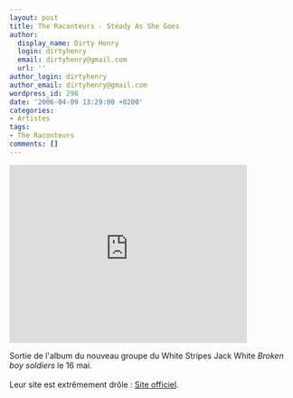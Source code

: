 ```yaml
---
layout: post
title: The Raconteurs - Steady As She Goes
author:
  display_name: Dirty Henry
  login: dirtyhenry
  email: dirtyhenry@gmail.com
  url: ''
author_login: dirtyhenry
author_email: dirtyhenry@gmail.com
wordpress_id: 298
date: '2006-04-09 13:29:00 +0200'
categories:
- Artistes
tags:
- The Raconteurs
comments: []
---
```

<iframe width="420" height="315" src="http://www.youtube.com/embed/Q7aOWIFgIZQ" frameborder="0" allowfullscreen></iframe>

Sortie de l'album du nouveau groupe du White Stripes Jack White <span style="font-style:italic;">Broken boy soldiers</span> le 16 mai.<br /><br />Leur site est extrêmement drôle : <a href="http://www.theraconteurs.com/">Site officiel</a>.
